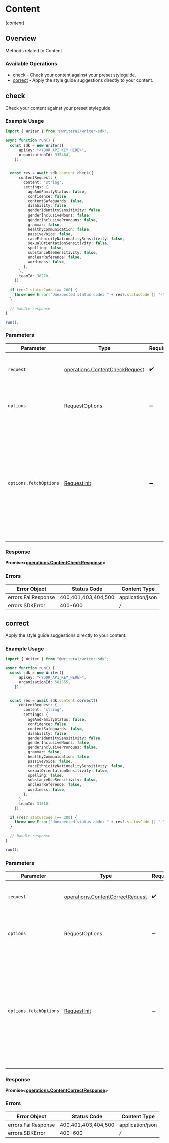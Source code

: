 # Content
(*content*)

## Overview

Methods related to Content

### Available Operations

* [check](#check) - Check your content against your preset styleguide.
* [correct](#correct) - Apply the style guide suggestions directly to your content.

## check

Check your content against your preset styleguide.

### Example Usage

```typescript
import { Writer } from "@writerai/writer-sdk";

async function run() {
  const sdk = new Writer({
      apiKey: "<YOUR_API_KEY_HERE>",
      organizationId: 935464,
    });

  
  const res = await sdk.content.check({
      contentRequest: {
        content: "string",
        settings: {
          ageAndFamilyStatus: false,
          confidence: false,
          contentSafeguards: false,
          disability: false,
          genderIdentitySensitivity: false,
          genderInclusiveNouns: false,
          genderInclusivePronouns: false,
          grammar: false,
          healthyCommunication: false,
          passiveVoice: false,
          raceEthnicityNationalitySensitivity: false,
          sexualOrientationSensitivity: false,
          spelling: false,
          substanceUseSensitivity: false,
          unclearReference: false,
          wordiness: false,
        },
      },
      teamId: 38270,
    });

  if (res?.statusCode !== 200) {
    throw new Error("Unexpected status code: " + res?.statusCode || "-");
  }
  
  // handle response
}

run();
```

### Parameters

| Parameter                                                                                                                                                                      | Type                                                                                                                                                                           | Required                                                                                                                                                                       | Description                                                                                                                                                                    |
| ------------------------------------------------------------------------------------------------------------------------------------------------------------------------------ | ------------------------------------------------------------------------------------------------------------------------------------------------------------------------------ | ------------------------------------------------------------------------------------------------------------------------------------------------------------------------------ | ------------------------------------------------------------------------------------------------------------------------------------------------------------------------------ |
| `request`                                                                                                                                                                      | [operations.ContentCheckRequest](../../sdk/models/operations/contentcheckrequest.md)                                                                                           | :heavy_check_mark:                                                                                                                                                             | The request object to use for the request.                                                                                                                                     |
| `options`                                                                                                                                                                      | RequestOptions                                                                                                                                                                 | :heavy_minus_sign:                                                                                                                                                             | Used to set various options for making HTTP requests.                                                                                                                          |
| `options.fetchOptions`                                                                                                                                                         | [RequestInit](https://developer.mozilla.org/en-US/docs/Web/API/Request/Request#options)                                                                                        | :heavy_minus_sign:                                                                                                                                                             | Options that are passed to the underlying HTTP request. This can be used to inject extra headers for examples. All `Request` options, except `method` and `body`, are allowed. |


### Response

**Promise<[operations.ContentCheckResponse](../../sdk/models/operations/contentcheckresponse.md)>**
### Errors

| Error Object        | Status Code         | Content Type        |
| ------------------- | ------------------- | ------------------- |
| errors.FailResponse | 400,401,403,404,500 | application/json    |
| errors.SDKError     | 400-600             | */*                 |

## correct

Apply the style guide suggestions directly to your content.

### Example Usage

```typescript
import { Writer } from "@writerai/writer-sdk";

async function run() {
  const sdk = new Writer({
      apiKey: "<YOUR_API_KEY_HERE>",
      organizationId: 501355,
    });

  
  const res = await sdk.content.correct({
      contentRequest: {
        content: "string",
        settings: {
          ageAndFamilyStatus: false,
          confidence: false,
          contentSafeguards: false,
          disability: false,
          genderIdentitySensitivity: false,
          genderInclusiveNouns: false,
          genderInclusivePronouns: false,
          grammar: false,
          healthyCommunication: false,
          passiveVoice: false,
          raceEthnicityNationalitySensitivity: false,
          sexualOrientationSensitivity: false,
          spelling: false,
          substanceUseSensitivity: false,
          unclearReference: false,
          wordiness: false,
        },
      },
      teamId: 31310,
    });

  if (res?.statusCode !== 200) {
    throw new Error("Unexpected status code: " + res?.statusCode || "-");
  }
  
  // handle response
}

run();
```

### Parameters

| Parameter                                                                                                                                                                      | Type                                                                                                                                                                           | Required                                                                                                                                                                       | Description                                                                                                                                                                    |
| ------------------------------------------------------------------------------------------------------------------------------------------------------------------------------ | ------------------------------------------------------------------------------------------------------------------------------------------------------------------------------ | ------------------------------------------------------------------------------------------------------------------------------------------------------------------------------ | ------------------------------------------------------------------------------------------------------------------------------------------------------------------------------ |
| `request`                                                                                                                                                                      | [operations.ContentCorrectRequest](../../sdk/models/operations/contentcorrectrequest.md)                                                                                       | :heavy_check_mark:                                                                                                                                                             | The request object to use for the request.                                                                                                                                     |
| `options`                                                                                                                                                                      | RequestOptions                                                                                                                                                                 | :heavy_minus_sign:                                                                                                                                                             | Used to set various options for making HTTP requests.                                                                                                                          |
| `options.fetchOptions`                                                                                                                                                         | [RequestInit](https://developer.mozilla.org/en-US/docs/Web/API/Request/Request#options)                                                                                        | :heavy_minus_sign:                                                                                                                                                             | Options that are passed to the underlying HTTP request. This can be used to inject extra headers for examples. All `Request` options, except `method` and `body`, are allowed. |


### Response

**Promise<[operations.ContentCorrectResponse](../../sdk/models/operations/contentcorrectresponse.md)>**
### Errors

| Error Object        | Status Code         | Content Type        |
| ------------------- | ------------------- | ------------------- |
| errors.FailResponse | 400,401,403,404,500 | application/json    |
| errors.SDKError     | 400-600             | */*                 |
